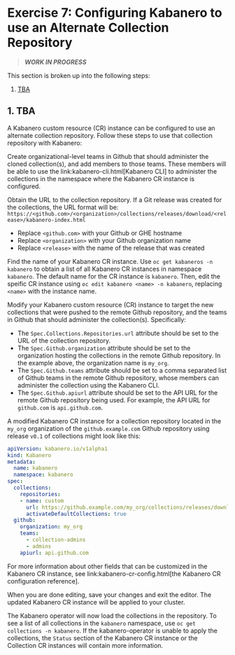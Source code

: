# Exercise 7: Configuring Kabanero to use an Alternate Collection Repository

> ***WORK IN PROGRESS***

This section is broken up into the following steps:

1. [TBA](#1-TBA)

## 1. TBA

A Kabanero custom resource (CR) instance can be configured to use an alternate collection repository.  Follow these steps to use that collection repository with Kabanero:

Create organizational-level teams in Github that should administer the cloned collection(s), and add members to those teams.  These members will be able to use the link:kabanero-cli.html[Kabanero CLI] to administer the collections in the namespace where the Kabanero CR instance is configured.

Obtain the URL to the collection repository.  If a Git release was created for the collections, the URL format will be: `https://<github.com>/<organization>/collections/releases/download/<release>/kabanero-index.html`

* Replace `<github.com>` with your Github or GHE hostname
* Replace `<organization>` with your Github organization name
* Replace `<release>` with the name of the release that was created

Find the name of your Kabanero CR instance.  Use `oc get kabaneros -n kabanero` to obtain a list of all Kabanero CR instances in namespace `kabanero`.  The default name for the CR instance is `kabanero`.  Then, edit the speific CR instance using `oc edit kabanero <name> -n kabanero`, replacing `<name>` with the instance name.

Modify your Kabanero custom resource (CR) instance to target the new collections that were pushed to the remote Github repository, and the teams in Github that should administer the collection(s).  Specifically:

* The `Spec.Collections.Repositories.url` attribute should be set to the URL of the collection repository.
* The `Spec.Github.organization` attribute should be set to the organization hosting the collections in the remote Github repository.  In the example above, the organization name is `my_org`.
* The `Spec.Github.teams` attribute should be set to a comma separated list of Github teams in the remote Github repository, whose members can administer the collection using the Kabanero CLI.
* The `Spec.Github.apiurl` attribute should be set to the API URL for the remote Github repository being used.  For example, the API URL for `github.com` is `api.github.com`.

A modified Kabanero CR instance for a collection repository located in the `my_org` organization of the `github.example.com` Github repository using release `v0.1` of collections might look like this:

```yaml
apiVersion: kabanero.io/v1alpha1
kind: Kabanero
metadata:
  name: kabanero
  namespace: kabanero
spec:
  collections:
    repositories:
    - name: custom
      url: https://github.example.com/my_org/collections/releases/download/v0.1/kabanero-index.yaml
      activateDefaultCollections: true
  github:
    organization: my_org
    teams:
      - collection-admins
      - admins
    apiurl: api.github.com
```

For more information about other fields that can be customized in the Kabanero CR instance, see link:kabanero-cr-config.html[the Kabanero CR configuration reference].

When you are done editing, save your changes and exit the editor.  The updated Kabanero CR instance will be applied to your cluster.

The Kabanero operator will now load the collections in the repository.  To see a list of all collections in the `kabanero` namespace, use `oc get collections -n kabanero`.  If the kabanero-operator is unable to apply the collections, the `Status` section of the Kabanero CR instance or the Collection CR instances will contain more information.
